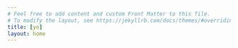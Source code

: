 ```yaml
---
# Feel free to add content and custom Front Matter to this file.
# To modify the layout, see https://jekyllrb.com/docs/themes/#overriding-theme-defaults
title: [yo]
layout: home
---
```


